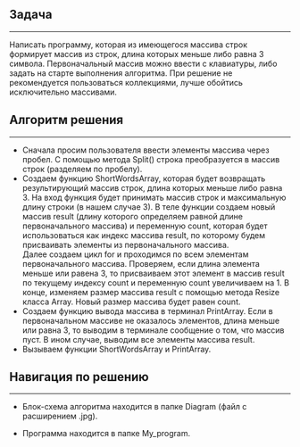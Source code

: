 ## Задача 
---
Написать программу, которая из имеющегося массива строк формирует массив из строк, длина которых меньше либо равна 3 символа. Первоначальный массив можно ввести с клавиатуры, либо задать на старте выполнения алгоритма. При решение не рекомендуется пользоваться коллекциями, лучше обойтись исключительно массивами.

## Алгоритм решения
---
* Сначала просим пользователя ввести элементы массива через пробел. С помощью метода Split() строка преобразуется в массив строк (разделяем по пробелу). 
* Создаем функцию ShortWordsArray, которая будет возвращать результирующий массив строк, длина которых меньше либо равна 3. На вход функция будет принимать массив строк и максимальную длину строки (в нашем случае 3). В теле функции создаем новый массив result (длину которого определяем равной длине первоначального массива) и переменную count, которая будет использоваться как индекc массива result, по которому будем присваивать элементы из первоначального массива.  
Далее создаем цикл for и проходимся по всем элементам первоначального массива. Проверяем, если длина элемента меньше или равена 3, то присваиваем этот элемент в массив result по текущему индексу count и переменную count увеличиваем на 1. 
В конце, изменяем размер массива result с помощью метода Resize класса Array. Новый размер массива будет равен count. 
* Создаем функцию вывода массива в терминал PrintArray. Если в первоначальном массиве не оказалось элементов, длина  меньше или равна 3, то выводим в терминале сообщение о том, что массив пуст. В ином случае, выводим все элементы массива result. 
* Вызываем функции ShortWordsArray и PrintArray.


## Навигация по решению
---

* Блок-схема алгоритма находится в папке Diagram (файл с расширением .jpg).

* Программа находится в папке My_program. 


